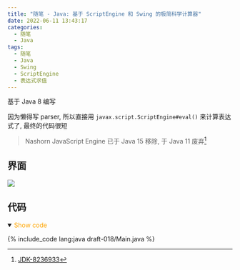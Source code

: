 ```yaml
---
title: "随笔 - Java: 基于 ScriptEngine 和 Swing 的极简科学计算器"
date: 2022-06-11 13:43:17
categories:
  - 随笔
  - Java
tags:
  - 随笔
  - Java
  - Swing
  - ScriptEngine
  - 表达式求值
---
```


基于 Java 8 编写

因为懒得写 parser, 所以直接用 `javax.script.ScriptEngine#eval()` 来计算表达式了, 最终的代码很短

<!-- more -->

> Nashorn JavaScript Engine 已于 Java 15 移除, 于 Java 11 废弃[^1]

## 界面

![](screenshot.png)

## 代码

<details open>
<summary><font color='orange'>Show code</font></summary>

{% include_code lang:java draft-018/Main.java %}

</details>

[^1]: [JDK-8236933](https://www.oracle.com/java/technologies/javase/15-relnote-issues.html#JDK-8236933)
